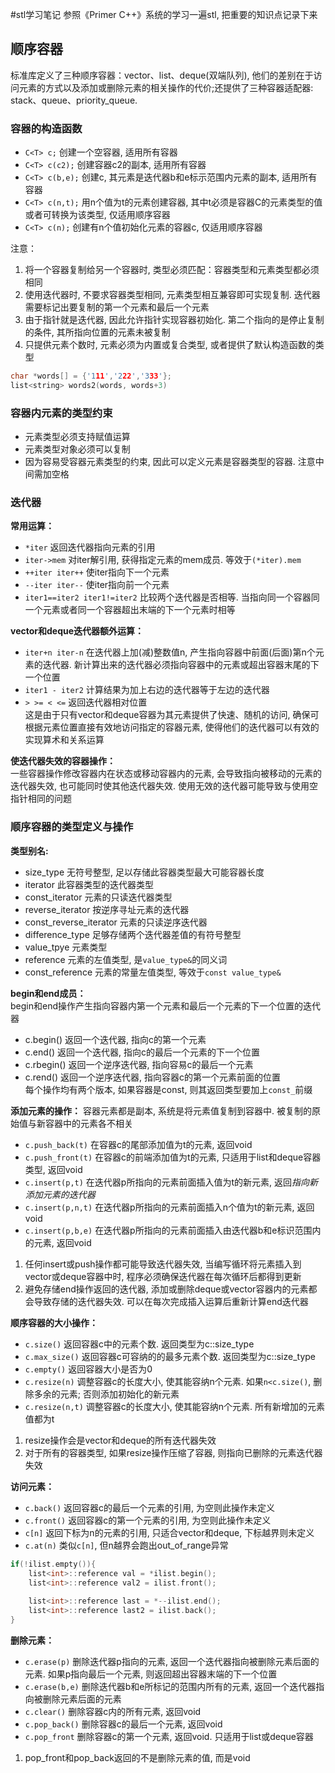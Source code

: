 #stl学习笔记
参照《Primer C++》系统的学习一遍stl, 把重要的知识点记录下来

## 顺序容器
标准库定义了三种顺序容器：vector、list、deque(双端队列), 他们的差别在于访问元素的方式以及添加或删除元素的相关操作的代价;还提供了三种容器适配器: stack、queue、priority_queue.

### 容器的构造函数
* `C<T> c;` 创建一个空容器, 适用所有容器
* `C<T> c(c2);` 创建容器c2的副本, 适用所有容器
* `C<T> c(b,e);` 创建c, 其元素是迭代器b和e标示范围内元素的副本, 适用所有容器
* `C<T> c(n,t);` 用n个值为t的元素创建容器, 其中t必须是容器C的元素类型的值或者可转换为该类型, 仅适用顺序容器
* `C<T> c(n);` 创建有n个值初始化元素的容器c, 仅适用顺序容器

注意：  
1. 将一个容器复制给另一个容器时, 类型必须匹配：容器类型和元素类型都必须相同  
2. 使用迭代器时, 不要求容器类型相同, 元素类型相互兼容即可实现复制. 迭代器需要标记出要复制的第一个元素和最后一个元素  
3. 由于指针就是迭代器, 因此允许指针实现容器初始化. 第二个指向的是停止复制的条件, 其所指向位置的元素未被复制
4. 只提供元素个数时, 元素必须为内置或复合类型, 或者提供了默认构造函数的类型
```cpp
char *words[] = {'111','222','333'};
list<string> words2(words, words+3)
```
### 容器内元素的类型约束
* 元素类型必须支持赋值运算
* 元素类型对象必须可以复制
* 因为容易受容器元素类型的约束, 因此可以定义元素是容器类型的容器. 注意中间需加空格

### 迭代器
**常用运算：**  
* `*iter` 返回迭代器指向元素的引用
* `iter->mem` 对iter解引用, 获得指定元素的mem成员.  等效于`(*iter).mem`
* `++iter iter++` 使iter指向下一个元素
* `--iter iter--` 使iter指向前一个元素
* `iter1==iter2 iter1!=iter2` 比较两个迭代器是否相等. 当指向同一个容器同一个元素或者同一个容器超出末端的下一个元素时相等

**vector和deque迭代器额外运算：**  
* `iter+n iter-n` 在迭代器上加(减)整数值n, 产生指向容器中前面(后面)第n个元素的迭代器. 新计算出来的迭代器必须指向容器中的元素或超出容器末尾的下一个位置
* `iter1 - iter2` 计算结果为加上右边的迭代器等于左边的迭代器
* `> >= < <=` 返回迭代器相对位置  
这是由于只有vector和deque容器为其元素提供了快速、随机的访问, 确保可根据元素位置直接有效地访问指定的容器元素, 使得他们的迭代器可以有效的实现算术和关系运算

**使迭代器失效的容器操作：**  
一些容器操作修改容器内在状态或移动容器内的元素, 会导致指向被移动的元素的迭代器失效, 也可能同时使其他迭代器失效. 使用无效的迭代器可能导致与使用空指针相同的问题  

### 顺序容器的类型定义与操作
**类型别名:** 
* size_type 无符号整型, 足以存储此容器类型最大可能容器长度
* iterator 此容器类型的迭代器类型
* const_iterator 元素的只读迭代器类型
* reverse_iterator 按逆序寻址元素的迭代器
* const_reverse_iterator 元素的只读逆序迭代器
* difference_type 足够存储两个迭代器差值的有符号整型
* value_tpye 元素类型
* reference 元素的左值类型, 是`value_type&`的同义词
* const_reference 元素的常量左值类型, 等效于`const value_type&`  

**begin和end成员：**  
begin和end操作产生指向容器内第一个元素和最后一个元素的下一个位置的迭代器
* c.begin() 返回一个迭代器, 指向c的第一个元素
* c.end() 返回一个迭代器, 指向c的最后一个元素的下一个位置
* c.rbegin() 返回一个逆序迭代器, 指向容易c的最后一个元素
* c.rend() 返回一个逆序迭代器, 指向容器c的第一个元素前面的位置  
每个操作均有两个版本, 如果容器是const, 则其返回类型要加上`const_`前缀

**添加元素的操作：**
容器元素都是副本, 系统是将元素值复制到容器中. 被复制的原始值与新容器中的元素各不相关  
* `c.push_back(t)` 在容器c的尾部添加值为t的元素, 返回void
* `c.push_front(t)` 在容器c的前端添加值为t的元素, 只适用于list和deque容器类型, 返回void
* `c.insert(p,t)` 在迭代器p所指向的元素前面插入值为t的新元素, 返回*指向新添加元素的迭代器*
* `c.insert(p,n,t)` 在迭代器p所指向的元素前面插入n个值为t的新元素, 返回void
* `c.insert(p,b,e)` 在迭代器p所指向的元素前面插入由迭代器b和e标识范围内的元素, 返回void  

1. 任何insert或push操作都可能导致迭代器失效, 当编写循环将元素插入到vector或deque容器中时, 程序必须确保迭代器在每次循环后都得到更新  
2. 避免存储end操作返回的迭代器, 添加或删除deque或vector容器内的元素都会导致存储的迭代器失效. 可以在每次完成插入运算后重新计算end迭代器  

**顺序容器的大小操作：**
* `c.size()` 返回容器c中的元素个数. 返回类型为c::size_type
* `c.max_size()` 返回容器c可容纳的的最多元素个数. 返回类型为c::size_type
* `c.empty()` 返回容器大小是否为0
* `c.resize(n)` 调整容器c的长度大小, 使其能容纳n个元素. 如果`n<c.size()`, 删除多余的元素; 否则添加初始化的新元素
* `c.resize(n,t)` 调整容器c的长度大小, 使其能容纳n个元素. 所有新增加的元素值都为t  
1. resize操作会是vector和deque的所有迭代器失效
2. 对于所有的容器类型, 如果resize操作压缩了容器, 则指向已删除的元素迭代器失效

**访问元素：**  
* `c.back()` 返回容器c的最后一个元素的引用, 为空则此操作未定义
* `c.front()` 返回容器c的第一个元素的引用, 为空则此操作未定义
* `c[n]` 返回下标为n的元素的引用, 只适合vector和deque, 下标越界则未定义
* `c.at(n)` 类似`c[n]`, 但n越界会跑出out_of_range异常

```cpp
if(!ilist.empty()){
    list<int>::reference val = *ilist.begin();
    list<int>::reference val2 = ilist.front();
    
    list<int>::reference last = *--ilist.end();
    list<int>::reference last2 = ilist.back();
}
```

**删除元素：**
* `c.erase(p)` 删除迭代器p指向的元素, 返回一个迭代器指向被删除元素后面的元素. 如果p指向最后一个元素, 则返回超出容器末端的下一个位置
* `c.erase(b,e)` 删除迭代器b和e所标记的范围内所有的元素, 返回一个迭代器指向被删除元素后面的元素
* `c.clear()` 删除容器c内的所有元素, 返回void
* `c.pop_back()` 删除容器c的最后一个元素, 返回void
* `c.pop_front` 删除容器c的第一个元素, 返回void. 只适用于list或deque容器

1. pop_front和pop_back返回的不是删除元素的值, 而是void








 

